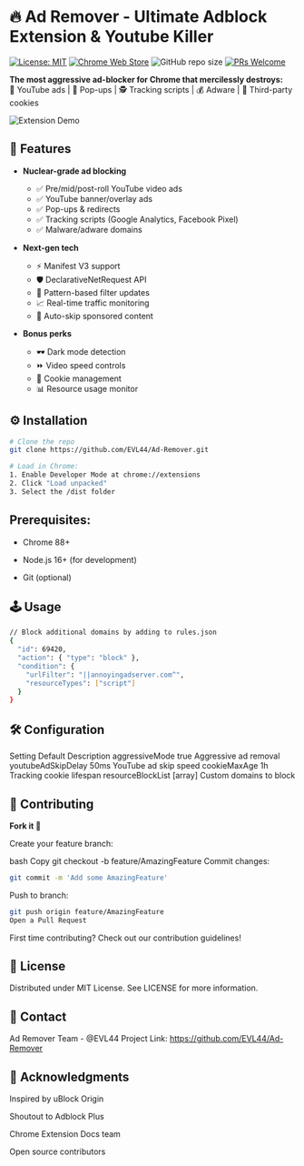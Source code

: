 # 🔥 Ad Remover - Ultimate Adblock Extension & Youtube Killer

[![License: MIT](https://img.shields.io/badge/License-MIT-yellow.svg)](https://opensource.org/licenses/MIT)
[![Chrome Web Store](https://img.shields.io/chrome-web-store/v/none?label=Chrome%20Version)](https://developer.chrome.com/docs/webstore/)
![GitHub repo size](https://img.shields.io/github/repo-size/EVL44/Ad-Remover)
[![PRs Welcome](https://img.shields.io/badge/PRs-welcome-brightgreen.svg)](http://makeapullrequest.com)

**The most aggressive ad-blocker for Chrome that mercilessly destroys:**  
🎥 YouTube ads | 📢 Pop-ups | 🕵️ Tracking scripts | 💰 Adware | 🍪 Third-party cookies  

![Extension Demo](https://media.giphy.com/media/v1.Y2lkPTc5MGI3NjExa2RqN3BwY3d6Z3h1c2l1bDZ5N2ZqYzJ6eHlwN3RqZ3F5dGx5aGt5dyZlcD12MV9pbnRlcm5hbF9naWZfYnlfaWQmY3Q9Zw/3ohzdIuqJniNz7bWn6/giphy.gif)

## 🚀 Features

- **Nuclear-grade ad blocking**
  - ✅ Pre/mid/post-roll YouTube video ads
  - ✅ YouTube banner/overlay ads
  - ✅ Pop-ups & redirects
  - ✅ Tracking scripts (Google Analytics, Facebook Pixel)
  - ✅ Malware/adware domains

- **Next-gen tech**
  - ⚡ Manifest V3 support
  - 🛡️ DeclarativeNetRequest API
  - 🧠 Pattern-based filter updates
  - 📈 Real-time traffic monitoring
  - 🔄 Auto-skip sponsored content

- **Bonus perks**
  - 🕶️ Dark mode detection
  - ⏩ Video speed controls
  - 🧹 Cookie management
  - 📊 Resource usage monitor

## ⚙️ Installation

```bash
# Clone the repo
git clone https://github.com/EVL44/Ad-Remover.git

# Load in Chrome:
1. Enable Developer Mode at chrome://extensions
2. Click "Load unpacked"
3. Select the /dist folder
```
## Prerequisites:

  - Chrome 88+
  
  - Node.js 16+ (for development)
  
  - Git (optional)

## 🕹️ Usage
```bash
// Block additional domains by adding to rules.json
{
  "id": 69420,
  "action": { "type": "block" },
  "condition": {
    "urlFilter": "||annoyingadserver.com^",
    "resourceTypes": ["script"]
  }
}
```
## 🛠️ Configuration
Setting	Default	Description
aggressiveMode	true	Aggressive ad removal
youtubeAdSkipDelay	50ms	YouTube ad skip speed
cookieMaxAge	1h	Tracking cookie lifespan
resourceBlockList	[array]	Custom domains to block
## 🤝 Contributing
**Fork it 🍴**

Create your feature branch:

bash
Copy
git checkout -b feature/AmazingFeature
Commit changes:

```bash
git commit -m 'Add some AmazingFeature'
```

Push to branch:

```bash
git push origin feature/AmazingFeature
Open a Pull Request
```
First time contributing? Check out our contribution guidelines!

## 📜 License
Distributed under MIT License. See LICENSE for more information.

## 📧 Contact
Ad Remover Team - @EVL44
Project Link: https://github.com/EVL44/Ad-Remover

## 🙏 Acknowledgments
Inspired by uBlock Origin

Shoutout to Adblock Plus

Chrome Extension Docs team

Open source contributors